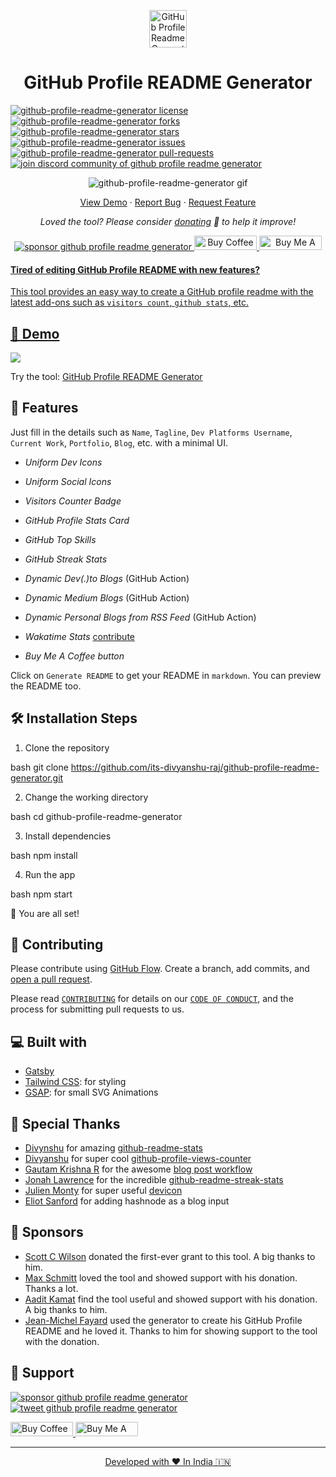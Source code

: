 <p align="center">
  <a href="https://its-divyanshu-raj.github.io/gh-profile-readme-generator">
    <img alt="GitHub Profile Readme Generator" src="./src/images/mdg.png" width="60" />
  </a>
</p>
<h1 align="center">
  GitHub Profile README Generator
</h1

<p align="center">
<a href="https://github.com/its-divyanshu-raj/github-profile-readme-generator/blob/master/LICENSE" target="blank">
<img src="https://img.shields.io/github/license/its-divyanshu-raj/github-profile-readme-generator?style=flat-square" alt="github-profile-readme-generator license" />
</a>
<a href="https://github.com/its-divyanshu-raj/github-profile-readme-generator/fork" target="blank">
<img src="https://img.shields.io/github/forks/its-divyanshu-raj/github-profile-readme-generator?style=flat-square" alt="github-profile-readme-generator forks"/>
</a>
<a href="https://github.com/its-divyanshu-raj/github-profile-readme-generator/stargazers" target="blank">
<img src="https://img.shields.io/github/stars/its-divyanshu-raj/github-profile-readme-generator?style=flat-square" alt="github-profile-readme-generator stars"/>
</a>
<a href="https://github.com/its-divyanshu-raj/github-profile-readme-generator/issues" target="blank">
<img src="https://img.shields.io/github/issues/its-divyanshu-raj/github-profile-readme-generator?style=flat-square" alt="github-profile-readme-generator issues"/>
</a>
<a href="https://github.com/its-divyanshu-raj/github-profile-readme-generator/pulls" target="blank">
<img src="https://img.shields.io/github/issues-pr/its-divyanshu-raj/github-profile-readme-generator?style=flat-square" alt="github-profile-readme-generator pull-requests"/>
</a>
<a href="https://discord.gg/HHMs7Eg" target="blank">
<img src="https://img.shields.io/discord/735303195105951764?label=Join%20Community&logo=discord&style=flat-square" alt="join discord community of github profile readme generator"/>
</a>
</p>

<p align="center"><img src="./src/images/github-profile-readme-generator.gif" alt="github-profile-readme-generator gif" /></p>

<p align="center">
    <a href="https://its-divyanshu-raj.github.io/gh-profile-readme-generator" target="blank">View Demo</a>
    ·
    <a href="https://github.com/its-divyanshu-raj/github-profile-readme-generator/issues/new/choose">Report Bug</a>
    ·
    <a href="https://github.com/its-divyanshu-raj/github-profile-readme-generator/issues/new/choose">Request Feature</a>
</p>

<p align="center">
<i>Loved the tool? Please consider <a href="https://paypal.me/its-divyanshu-raj/10">donating</a>  💸 to help it improve!</i>
</p>

<p align="center">
<a href="https://www.paypal.me/its-divyanshu-raj"><img src="https://img.shields.io/badge/support-PayPal-blue?logo=PayPal&style=flat-square&label=Donate" alt="sponsor github profile readme generator"/>
</a>
<a href='https://ko-fi.com/A0A81XXSX' target='_blank'><img height='23' width="100" src='https://cdn.ko-fi.com/cdn/kofi3.png?v=2' alt='Buy Coffee for rahuldkjain' />
</a>
<a href="https://www.buymeacoffee.com/its-divyanshu-raj" target="_blank"><img src="https://cdn.buymeacoffee.com/buttons/default-orange.png" alt="Buy Me A Coffee" height="23" width="100" style="border-radius:1px" />
</p>

#### Tired of editing GitHub Profile README with new features?

This tool provides an easy way to create a GitHub profile readme with the latest add-ons such as `visitors count`, `github stats`, etc.

## 🚀 Demo

<a href="https://its-divyanshu-raj.github.io/gh-profile-readme-generator" target="blank">
<img src="https://img.shields.io/website?url=https%3A%2F%2Fits-divyanshu-raj.github.io%2Fgh-profile-readme-generator&logo=github&style=flat-square" />
</a>

Try the tool: [GitHub Profile README Generator](https://its-divyanshu-raj.github.io/gh-profile-readme-generator)

## 🧐 Features

Just fill in the details such as `Name`, `Tagline`, `Dev Platforms Username`, `Current Work`, `Portfolio`, `Blog`, etc. with a minimal UI.

- *Uniform Dev Icons*

- *Uniform Social Icons*

- *Visitors Counter Badge*

- *GitHub Profile Stats Card*

- *GitHub Top Skills*

- *GitHub Streak Stats*

- *Dynamic Dev(.)to Blogs* (GitHub Action)

- *Dynamic Medium Blogs* (GitHub Action)

- *Dynamic Personal Blogs from RSS Feed* (GitHub Action)

- *Wakatime Stats* [contribute](https://github.com/rahuldkjain/github-profile-readme-generator/issues/115)

- *Buy Me A Coffee button*

Click on `Generate README` to get your README in `markdown`.
You can preview the README too.

## 🛠️ Installation Steps

1. Clone the repository

bash
git clone https://github.com/its-divyanshu-raj/github-profile-readme-generator.git


2. Change the working directory

bash
cd github-profile-readme-generator


3. Install dependencies

bash
npm install


4. Run the app

bash
npm start


🌟 You are all set!

## 🍰 Contributing

Please contribute using [GitHub Flow](https://guides.github.com/introduction/flow). Create a branch, add commits, and [open a pull request](https://github.com/its-divyanshu-raj/github-profile-readme-generator/compare).

Please read [`CONTRIBUTING`](CONTRIBUTING.md) for details on our [`CODE OF CONDUCT`](CODE_OF_CONDUCT.md), and the process for submitting pull requests to us.

## 💻 Built with

- [Gatsby](https://www.gatsbyjs.com/)
- [Tailwind CSS](https://tailwindcss.com/): for styling
- [GSAP](https://greensock.com/gsap/): for small SVG Animations

## 🙇 Special Thanks

- [Divynshu](https://github.com/its-divyanshu-raj) for amazing [github-readme-stats](https://github.com/anuraghazra/github-readme-stats)
- [Divyanshu](https://github.com/its-divyanshu-raj) for super cool [github-profile-views-counter](https://github.com/its-divyanshu-raj/github-profile-views-counter)
- [Gautam Krishna R](https://github.com/gautamkrishnar) for the awesome [blog post workflow](https://github.com/gautamkrishnar/blog-post-workflow)
- [Jonah Lawrence](https://github.com/DenverCoder1) for the incredible [github-readme-streak-stats](https://github.com/DenverCoder1/github-readme-streak-stats)
- [Julien Monty](https://github.com/konpa) for super useful [devicon](https://github.com/konpa/devicon)
- [Eliot Sanford](https://github.com/techieeliot) for adding hashnode as a blog input

## 🙇 Sponsors

- [Scott C Wilson](https://github.com/scottcwilson) donated the first-ever grant to this tool. A big thanks to him.
- [Max Schmitt](https://github.com/mxschmitt) loved the tool and showed support with his donation. Thanks a lot.
- [Aadit Kamat](https://github.com/aaditkamat) find the tool useful and showed support with his donation. A big thanks to him.
- [Jean-Michel Fayard](https://github.com/jmfayard) used the generator to create his GitHub Profile README and he loved it. Thanks to him for showing support to the tool with the donation.

## 🙏 Support

<p align="left">
<a href="https://www.paypal.me/its-divyanshu-raj/10"><img src="https://ionicabizau.github.io/badges/paypal.svg" alt="sponsor github profile readme generator"/>
</a>
<a href="https://twitter.com/intent/tweet?text=Wow:&url=https%3A%2F%2Fits-divyanshu-raj.github.io%2Fgithub-profile-readme-generator">
<img src="https://img.shields.io/twitter/url?style=social&url=https%3A%2F%2Fits-divyanshu-raj.github.io%2Fgithub-profile-readme-generator" alt="tweet github profile readme generator"/>
</a>
</p>

<p align="left">
  <a href='https://ko-fi.com/A0A81XXSX' target='_blank'><img height='23' width="100" src='https://cdn.ko-fi.com/cdn/kofi3.png?v=2' alt='Buy Coffee for its-divyanshu-raj' />
  </a>
  <a href="https://www.buymeacoffee.com/its-divyanshu-raj" target="_blank"><img src="https://cdn.buymeacoffee.com/buttons/default-orange.png" alt="Buy Me A Coffee" height="23" width="100" style="border-radius:2px" />
</p>

<hr>
<p align="center">
Developed with ❤️ In India 🇮🇳 
</p>
